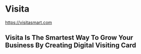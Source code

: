 # Visita
https://visitasmart.com

## Visita Is The Smartest Way To Grow Your Business By Creating Digital Visiting Card